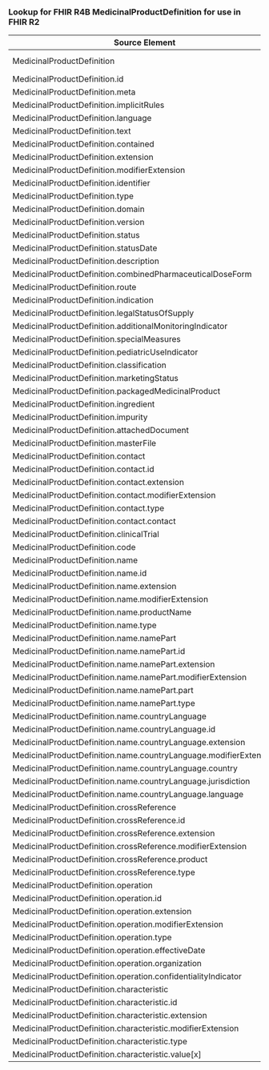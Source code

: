 ### Lookup for FHIR R4B MedicinalProductDefinition for use in FHIR R2

| Source Element | Usage | Target |
| -------------- | ----- | ------ |
| MedicinalProductDefinition | UseExtension | http://hl7.org/fhir/4.3/StructureDefinition/extension-MedicinalProductDefinition |
| MedicinalProductDefinition.id | UseExtensionFromAncestor | - |
| MedicinalProductDefinition.meta | UseExtensionFromAncestor | - |
| MedicinalProductDefinition.implicitRules | UseExtensionFromAncestor | - |
| MedicinalProductDefinition.language | UseExtensionFromAncestor | - |
| MedicinalProductDefinition.text | UseExtensionFromAncestor | - |
| MedicinalProductDefinition.contained | UseExtensionFromAncestor | - |
| MedicinalProductDefinition.extension | UseExtensionFromAncestor | - |
| MedicinalProductDefinition.modifierExtension | UseExtensionFromAncestor | - |
| MedicinalProductDefinition.identifier | UseExtensionFromAncestor | - |
| MedicinalProductDefinition.type | UseExtensionFromAncestor | - |
| MedicinalProductDefinition.domain | UseExtensionFromAncestor | - |
| MedicinalProductDefinition.version | UseExtensionFromAncestor | - |
| MedicinalProductDefinition.status | UseExtensionFromAncestor | - |
| MedicinalProductDefinition.statusDate | UseExtensionFromAncestor | - |
| MedicinalProductDefinition.description | UseExtensionFromAncestor | - |
| MedicinalProductDefinition.combinedPharmaceuticalDoseForm | UseExtensionFromAncestor | - |
| MedicinalProductDefinition.route | UseExtensionFromAncestor | - |
| MedicinalProductDefinition.indication | UseExtensionFromAncestor | - |
| MedicinalProductDefinition.legalStatusOfSupply | UseExtensionFromAncestor | - |
| MedicinalProductDefinition.additionalMonitoringIndicator | UseExtensionFromAncestor | - |
| MedicinalProductDefinition.specialMeasures | UseExtensionFromAncestor | - |
| MedicinalProductDefinition.pediatricUseIndicator | UseExtensionFromAncestor | - |
| MedicinalProductDefinition.classification | UseExtensionFromAncestor | - |
| MedicinalProductDefinition.marketingStatus | UseExtensionFromAncestor | - |
| MedicinalProductDefinition.packagedMedicinalProduct | UseExtensionFromAncestor | - |
| MedicinalProductDefinition.ingredient | UseExtensionFromAncestor | - |
| MedicinalProductDefinition.impurity | UseExtensionFromAncestor | - |
| MedicinalProductDefinition.attachedDocument | UseExtensionFromAncestor | - |
| MedicinalProductDefinition.masterFile | UseExtensionFromAncestor | - |
| MedicinalProductDefinition.contact | UseExtensionFromAncestor | - |
| MedicinalProductDefinition.contact.id | UseExtensionFromAncestor | - |
| MedicinalProductDefinition.contact.extension | UseExtensionFromAncestor | - |
| MedicinalProductDefinition.contact.modifierExtension | UseExtensionFromAncestor | - |
| MedicinalProductDefinition.contact.type | UseExtensionFromAncestor | - |
| MedicinalProductDefinition.contact.contact | UseExtensionFromAncestor | - |
| MedicinalProductDefinition.clinicalTrial | UseExtensionFromAncestor | - |
| MedicinalProductDefinition.code | UseExtensionFromAncestor | - |
| MedicinalProductDefinition.name | UseExtensionFromAncestor | - |
| MedicinalProductDefinition.name.id | UseExtensionFromAncestor | - |
| MedicinalProductDefinition.name.extension | UseExtensionFromAncestor | - |
| MedicinalProductDefinition.name.modifierExtension | UseExtensionFromAncestor | - |
| MedicinalProductDefinition.name.productName | UseExtensionFromAncestor | - |
| MedicinalProductDefinition.name.type | UseExtensionFromAncestor | - |
| MedicinalProductDefinition.name.namePart | UseExtensionFromAncestor | - |
| MedicinalProductDefinition.name.namePart.id | UseExtensionFromAncestor | - |
| MedicinalProductDefinition.name.namePart.extension | UseExtensionFromAncestor | - |
| MedicinalProductDefinition.name.namePart.modifierExtension | UseExtensionFromAncestor | - |
| MedicinalProductDefinition.name.namePart.part | UseExtensionFromAncestor | - |
| MedicinalProductDefinition.name.namePart.type | UseExtensionFromAncestor | - |
| MedicinalProductDefinition.name.countryLanguage | UseExtensionFromAncestor | - |
| MedicinalProductDefinition.name.countryLanguage.id | UseExtensionFromAncestor | - |
| MedicinalProductDefinition.name.countryLanguage.extension | UseExtensionFromAncestor | - |
| MedicinalProductDefinition.name.countryLanguage.modifierExtension | UseExtensionFromAncestor | - |
| MedicinalProductDefinition.name.countryLanguage.country | UseExtensionFromAncestor | - |
| MedicinalProductDefinition.name.countryLanguage.jurisdiction | UseExtensionFromAncestor | - |
| MedicinalProductDefinition.name.countryLanguage.language | UseExtensionFromAncestor | - |
| MedicinalProductDefinition.crossReference | UseExtensionFromAncestor | - |
| MedicinalProductDefinition.crossReference.id | UseExtensionFromAncestor | - |
| MedicinalProductDefinition.crossReference.extension | UseExtensionFromAncestor | - |
| MedicinalProductDefinition.crossReference.modifierExtension | UseExtensionFromAncestor | - |
| MedicinalProductDefinition.crossReference.product | UseExtensionFromAncestor | - |
| MedicinalProductDefinition.crossReference.type | UseExtensionFromAncestor | - |
| MedicinalProductDefinition.operation | UseExtensionFromAncestor | - |
| MedicinalProductDefinition.operation.id | UseExtensionFromAncestor | - |
| MedicinalProductDefinition.operation.extension | UseExtensionFromAncestor | - |
| MedicinalProductDefinition.operation.modifierExtension | UseExtensionFromAncestor | - |
| MedicinalProductDefinition.operation.type | UseExtensionFromAncestor | - |
| MedicinalProductDefinition.operation.effectiveDate | UseExtensionFromAncestor | - |
| MedicinalProductDefinition.operation.organization | UseExtensionFromAncestor | - |
| MedicinalProductDefinition.operation.confidentialityIndicator | UseExtensionFromAncestor | - |
| MedicinalProductDefinition.characteristic | UseExtensionFromAncestor | - |
| MedicinalProductDefinition.characteristic.id | UseExtensionFromAncestor | - |
| MedicinalProductDefinition.characteristic.extension | UseExtensionFromAncestor | - |
| MedicinalProductDefinition.characteristic.modifierExtension | UseExtensionFromAncestor | - |
| MedicinalProductDefinition.characteristic.type | UseExtensionFromAncestor | - |
| MedicinalProductDefinition.characteristic.value[x] | UseExtensionFromAncestor | - |
